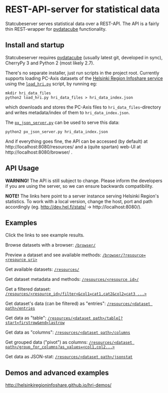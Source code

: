 # REST-API-server for statistical data

Statcubeserver serves statistical data over a REST-API. The API
is a fairly thin REST-wrapper for [pydatacube](https://github.com/jampekka/pydatacube/)
functionality.

## Install and startup

Statcubeserver requires [pydatacube](https://github.com/jampekka/pydatacube/)
(usually latest git, developed in sync), CherryPy 3 and Python 2
(most likely 2.7).

There's no separate installer, just run scripts in the project root. Currently
supports loading PC-Axis datasets of the [Helsinki Region Infoshare service](http://www.hri.fi/)
using the [`load_hri.py`](load_hri.py) script, by running eg:

    mkdir hri_data_files
    python2 load_hri.py hri_data_files > hri_data_index.json

which downloads and stores the PC-Axis files to `hri_data_files`-directory and
writes metadata/index of them to `hri_data_index.json`.

The [`px_json_server.py`](px_json_server.py) can be used to serve this data:

    python2 px_json_server.py hri_data_index.json

And if everything goes fine, the API can be accessed (by default) at
http://localhost:8080/resources/ and a (quite spartan) web-UI at
http://localhost:8080/browser/ .

## API Usage

**WARNING!** The API is still subject to change. Please inform the developers
if you are using the server, so we can ensure backwards compatibility.

**NOTE!** The links here point to a server instance serving Helsinki Region's
statistics.  To work with a local version, change the host, port and path
accordingly (eg. http://dev.hel.fi/stats/ -> http://localhost:8080/).

## Examples

Click the links to see example results.

Browse datasets with a browser: [`/browser/`](http://dev.hel.fi/stats/browser/)

Preview a dataset and see available methods:  [`/browser/?resource=<resource uri>`](http://dev.hel.fi/stats/browser/?resource=http://dev.hel.fi/stats/resources/aluesarjat_a01hki_asuntokuntien_tulot)

Get available datasets: [`/resources/`](http://dev.hel.fi/stats/resources/)

Get dataset metadata and methods: [`/resources/<resource id>/`](http://dev.hel.fi/stats/resources/aluesarjat_a01hki_asuntokuntien_tulot/)

Get a filtered dataset: [`/resources/<resource_id>/filter<&col1=cat1,cat2&col2=cat3 ...>`](http://dev.hel.fi/stats/resources/aluesarjat_a01hki_asuntokuntien_tulot/http://dev.hel.fi/stats/resources/aluesarjat_a01hki_asuntokuntien_tulot/filter&alue=0910000000&tulotyyppi=5&vuosi=2010,2011/)

Get dataset's data (can be filtered) as "entries": [`/resources/<dataset path>/entries`](http://dev.hel.fi/stats/resources/aluesarjat_a01hki_asuntokuntien_tulot/http://dev.hel.fi/stats/resources/aluesarjat_a01hki_asuntokuntien_tulot/filter&alue=0910000000&tulotyyppi=5&vuosi=2010,2011/entries)

Get data as "table": [`/resources/<dataset path>/table[?start=firstrow&end=lastrow`](http://dev.hel.fi/stats/resources/aluesarjat_a01hki_asuntokuntien_tulot/http://dev.hel.fi/stats/resources/aluesarjat_a01hki_asuntokuntien_tulot/filter&alue=0910000000&tulotyyppi=5&vuosi=2010,2011/table)

Get data as "columns": [`/resources/<dataset path>/columns`](http://dev.hel.fi/stats/resources/aluesarjat_a01hki_asuntokuntien_tulot/http://dev.hel.fi/stats/resources/aluesarjat_a01hki_asuntokuntien_tulot/filter&alue=0910000000&tulotyyppi=5&vuosi=2010,2011/columns)

Get grouped data ("pivot") as columns: [`/resources/<dataset path>/group_for_columns?as_values=<col1,col2...>`](http://dev.hel.fi/stats/resources/aluesarjat_a01hki_asuntokuntien_tulot/http://dev.hel.fi/stats/resources/aluesarjat_a01hki_asuntokuntien_tulot/filter&alue=0910000000/group_for_columns?as_values=vuosi,value)

Get data as JSON-stat: [`/resources/<dataset path>/jsonstat`](http://dev.hel.fi/stats/resources/aluesarjat_a01hki_asuntokuntien_tulot/http://dev.hel.fi/stats/resources/aluesarjat_a01hki_asuntokuntien_tulot/filter&alue=0910000000&tulotyyppi=5&vuosi=2010,2011/jsonstat)

## Demos and advanced examples

http://helsinkiregioninfoshare.github.io/hri-demos/
